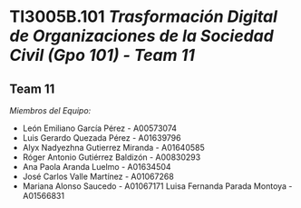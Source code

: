 # TI3005B.101 *Trasformación Digital de Organizaciones de la Sociedad Civil (Gpo 101) - Team 11*
## Team 11

*Miembros del Equipo:*
- León Emiliano García Pérez - A00573074
- Luis Gerardo Quezada Pérez - A01639796
- Alyx Nadyezhna Gutierrez Miranda - A01640585
- Róger Antonio Gutiérrez Baldizón - A00830293
- Ana Paola Aranda Luelmo - A01634504
- José Carlos Valle Martínez - A01067268
- Mariana Alonso Saucedo - A01067171
  Luisa Fernanda Parada Montoya - A01566831
